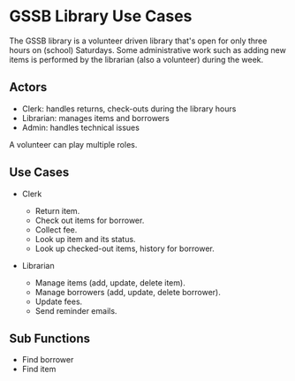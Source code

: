# GSSB Library Use Cases

The GSSB library is a volunteer driven library that's open for only three hours
on (school) Saturdays.  Some administrative work such as adding new items is
performed by the librarian (also a volunteer) during the week.

## Actors

* Clerk: handles returns, check-outs during the library hours
* Librarian: manages items and borrowers
* Admin: handles technical issues

A volunteer can play multiple roles.

## Use Cases

* Clerk
  * Return item.
  * Check out items for borrower.
  * Collect fee.
  * Look up item and its status.
  * Look up checked-out items, history for borrower.

* Librarian
  * Manage items (add, update, delete item).
  * Manage borrowers (add, update, delete borrower).
  * Update fees.
  * Send reminder emails.

## Sub Functions

* Find borrower
* Find item

